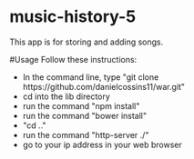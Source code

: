# music-history-5
This app is for storing and adding songs.

#Usage
Follow these instructions:
<ul>
  <li>In the command line, type "git clone https://github.com/danielcossins11/war.git"</li>
  <li>cd into the lib directory</li>
  <li>run the command "npm install"</li>
  <li>run the command "bower install"</li>
  <li>"cd .."</li>
  <li>run the command "http-server ./"</li>
  <li>go to your ip address in your web browser</li>
</ul>
